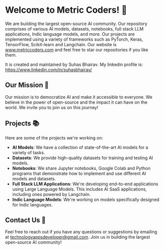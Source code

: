 # Welcome to Metric Coders! 👋

We are building the largest open-source AI community. Our repository comprises of various AI models, datasets, notebooks, full stack LLM applications, Indic language models, and more. Our projects are implemented using a variety of frameworks such as PyTorch, Keras, TensorFlow, Scikit-learn and Langchain. Our website is www.metriccoders.com and feel free to star our repositories if you like them.

It is created and maintained by Suhas Bhairav. My linkedin profile is: https://www.linkedin.com/in/suhasbhairav/

## Our Mission 🚀

Our mission is to democratize AI and make it accessible to everyone. We believe in the power of open-source and the impact it can have on the world. We invite you to join us on this journey!

## Projects 📚

Here are some of the projects we're working on:

- **AI Models**: We have a collection of state-of-the-art AI models for a variety of tasks.
- **Datasets**: We provide high-quality datasets for training and testing AI models.
- **Notebooks**: We share Jupyter notebooks, Google Colab and Python programs that demonstrate how to implement and use different AI models and datasets.
- **Full Stack LLM Applications**: We're developing end-to-end applications using Large Language Models. This includes AI SaaS applications, including ones powered by Langchain.
- **Indic Language Models**: We're working on models specifically designed for Indic languages.

## Contact Us 📧

Feel free to reach out if you have any questions or suggestions by emailing at technologyappsdeveloper@gmail.com.
Join us in building the largest open-source AI community!
